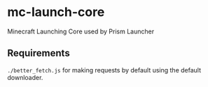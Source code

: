 # mc-launch-core
Minecraft Launching Core used by Prism Launcher
## Requirements
`./better_fetch.js` for making requests by default using the default downloader. 